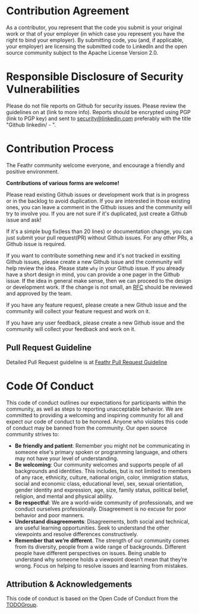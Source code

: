 # Contribution Agreement

As a contributor, you represent that the code you submit is your original work or that of your employer (in which case you represent you have the right to bind your employer). By submitting code, you (and, if applicable, your employer) are licensing the submitted code to LinkedIn and the open source community subject to the Apache License Version 2.0.

# Responsible Disclosure of Security Vulnerabilities

Please do not file reports on Github for security issues. Please review the guidelines on at (link to more info). Reports should be encrypted using PGP (link to PGP key) and sent to security@linkedin.com preferably with the title "Github linkedin/ - ".

# Contribution Process

The Feathr community welcome everyone, and encourage a friendly and positive environment.

**Contributions of various forms are welcome!**

Please read existing Github issues or development work that is in progress or in the backlog to avoid duplication. If you are interested in those existing ones, you can leave a comment in the Github issues and the community will try to involve you. If you are not sure if it's duplicated, just create a Github issue and ask!

If it's a simple bug fix(less than 20 lines) or documentation change, you can just submit your pull request(PR) without Github issues. For any other PRs, a Github issue is required.

If you want to contribute something new and it's not tracked in exsiting Github issues, please create a new Github issue and the community will help review the idea. Please state `why` in your Github issue. If you already have a short design in mind, you can provide a one pager in the Github issue. If the idea in general make sense, then we can proceed to the design or development work. If the change is not small, an [RFC](https://en.wikipedia.org/wiki/Request_for_Comments) should be reviewed and approved by the team.

If you have any feature request, please create a new Github issue and the community will collect your feature request and work on it.

If you have any user feedback, please create a new Github issue and the community will collect your feedback and work on it.

## Pull Request Guideline

Detailed Pull Request guideline is at [Feathr Pull Request Guideline](./docs/dev_guide/pull_request_guideline.md)

# Code Of Conduct

This code of conduct outlines our expectations for participants within the community, as well as steps to reporting unacceptable behavior. We are committed to providing a welcoming and inspiring community for all and expect our code of conduct to be honored. Anyone who violates this code of conduct may be banned from the community.
Our open source community strives to:

- **Be friendly and patient**: Remember you might not be communicating in someone else's primary spoken or programming language, and others may not have your level of understanding.
- **Be welcoming**: Our community welcomes and supports people of all backgrounds and identities. This includes, but is not limited to members of any race, ethnicity, culture, national origin, color, immigration status, social and economic class, educational level, sex, sexual orientation, gender identity and expression, age, size, family status, political belief, religion, and mental and physical ability.
- **Be respectful**: We are a world-wide community of professionals, and we conduct ourselves professionally. Disagreement is no excuse for poor behavior and poor manners.
- **Understand disagreements**: Disagreements, both social and technical, are useful learning opportunities. Seek to understand the other viewpoints and resolve differences constructively.
- **Remember that we’re different**. The strength of our community comes from its diversity, people from a wide range of backgrounds. Different people have different perspectives on issues. Being unable to understand why someone holds a viewpoint doesn’t mean that they’re wrong. Focus on helping to resolve issues and learning from mistakes.

## Attribution & Acknowledgements

This code of conduct is based on the Open Code of Conduct from the [TODOGroup](https://todogroup.org/blog/open-code-of-conduct/).
